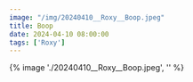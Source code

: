 ```yaml
---
image: "/img/20240410__Roxy__Boop.jpeg"
title: Boop 
date: 2024-04-10 08:00:00
tags: ['Roxy']
---
```

{% image './20240410__Roxy__Boop.jpeg', '' %}